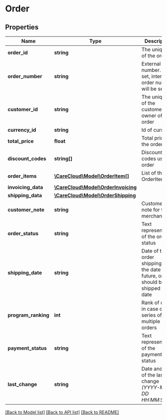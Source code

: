 # Order

## Properties
Name | Type | Description | Notes
------------ | ------------- | ------------- | -------------
**order_id** | **string** | The unique id of the order | [optional] 
**order_number** | **string** | External order number. If not set, internal order number will be set | [optional] 
**customer_id** | **string** | The unique id of the customer, owner of the order | 
**currency_id** | **string** | Id of currency | 
**total_price** | **float** | Total price of the order | 
**discount_codes** | **string[]** | Discount codes used in order | [optional] 
**order_items** | [**\CareCloud\Model\OrderItem[]**](OrderItem.md) | List of the OrderItems | 
**invoicing_data** | [**\CareCloud\Model\OrderInvoicing**](OrderInvoicing.md) |  | 
**shipping_data** | [**\CareCloud\Model\OrderShipping**](OrderShipping.md) |  | [optional] 
**customer_note** | **string** | Customer’s note for the merchant | [optional] 
**order_status** | **string** | Text representation of the order status | [optional] 
**shipping_date** | **string** | Date of the order shipping. If the date is in future, order should be shipped in this date | [optional] 
**program_ranking** | **int** | Rank of order in case of the series of multiple orders | [optional] 
**payment_status** | **string** | Text representation of the payment status | [optional] 
**last_change** | **string** | Date and time of the last change *(YYYY-MM-DD HH:MM:SS)* | [optional] 

[[Back to Model list]](../../README.md#documentation-for-models) [[Back to API list]](../../README.md#documentation-for-api-endpoints) [[Back to README]](../../README.md)

